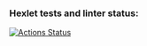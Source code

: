 ### Hexlet tests and linter status:
[![Actions Status](https://github.com/AlexSavOne/frontend-project-11/actions/workflows/hexlet-check.yml/badge.svg)](https://github.com/AlexSavOne/frontend-project-11/actions)